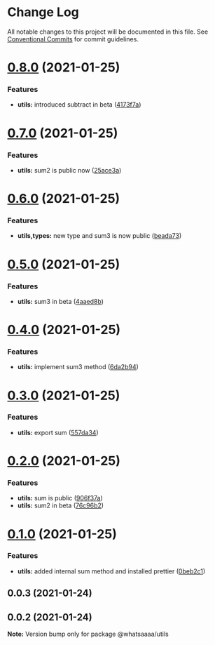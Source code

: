 # Change Log

All notable changes to this project will be documented in this file.
See [Conventional Commits](https://conventionalcommits.org) for commit guidelines.

# [0.8.0](https://github.com/whatsaaaa/ts-monorepo/compare/@whatsaaaa/utils@0.7.0...@whatsaaaa/utils@0.8.0) (2021-01-25)

### Features

- **utils:** introduced subtract in beta ([4173f7a](https://github.com/whatsaaaa/ts-monorepo/commit/4173f7aaf43b7f627581d4beee75f18756f1413a))

# [0.7.0](https://github.com/whatsaaaa/ts-monorepo/compare/@whatsaaaa/utils@0.6.0...@whatsaaaa/utils@0.7.0) (2021-01-25)

### Features

- **utils:** sum2 is public now ([25ace3a](https://github.com/whatsaaaa/ts-monorepo/commit/25ace3ab9cdb33f39a375518ca7db185f51d5522))

# [0.6.0](https://github.com/whatsaaaa/ts-monorepo/compare/@whatsaaaa/utils@0.5.0...@whatsaaaa/utils@0.6.0) (2021-01-25)

### Features

- **utils,types:** new type and sum3 is now public ([beada73](https://github.com/whatsaaaa/ts-monorepo/commit/beada73879eae307ec333c233931a696f63297de))

# [0.5.0](https://github.com/whatsaaaa/ts-monorepo/compare/@whatsaaaa/utils@0.4.0...@whatsaaaa/utils@0.5.0) (2021-01-25)

### Features

- **utils:** sum3 in beta ([4aaed8b](https://github.com/whatsaaaa/ts-monorepo/commit/4aaed8bdf3a25a58b202f83ff3cefb0a38c3f412))

# [0.4.0](https://github.com/whatsaaaa/ts-monorepo/compare/@whatsaaaa/utils@0.3.0...@whatsaaaa/utils@0.4.0) (2021-01-25)

### Features

- **utils:** implement sum3 method ([6da2b94](https://github.com/whatsaaaa/ts-monorepo/commit/6da2b9494225d7523ea36a5714c5f5cc16cab707))

# [0.3.0](https://github.com/whatsaaaa/ts-monorepo/compare/@whatsaaaa/utils@0.2.0...@whatsaaaa/utils@0.3.0) (2021-01-25)

### Features

- **utils:** export sum ([557da34](https://github.com/whatsaaaa/ts-monorepo/commit/557da34d59b4279b2554b62c3eca1688d7dc7088))

# [0.2.0](https://github.com/whatsaaaa/ts-monorepo/compare/@whatsaaaa/utils@0.1.0...@whatsaaaa/utils@0.2.0) (2021-01-25)

### Features

- **utils:** sum is public ([906f37a](https://github.com/whatsaaaa/ts-monorepo/commit/906f37a8c3c48f6ee214bc04f235c215fbb0f0dc))
- **utils:** sum2 in beta ([76c96b2](https://github.com/whatsaaaa/ts-monorepo/commit/76c96b23a13826cb89a2d3ddf04d1c3487909244))

# [0.1.0](https://github.com/whatsaaaa/ts-monorepo/compare/@whatsaaaa/utils@0.0.2...@whatsaaaa/utils@0.1.0) (2021-01-25)

### Features

- **utils:** added internal sum method and installed prettier ([0beb2c1](https://github.com/whatsaaaa/ts-monorepo/commit/0beb2c136541a117bc5dbc982a1a37ab039c93ee))

## 0.0.3 (2021-01-24)

## 0.0.2 (2021-01-24)

**Note:** Version bump only for package @whatsaaaa/utils
